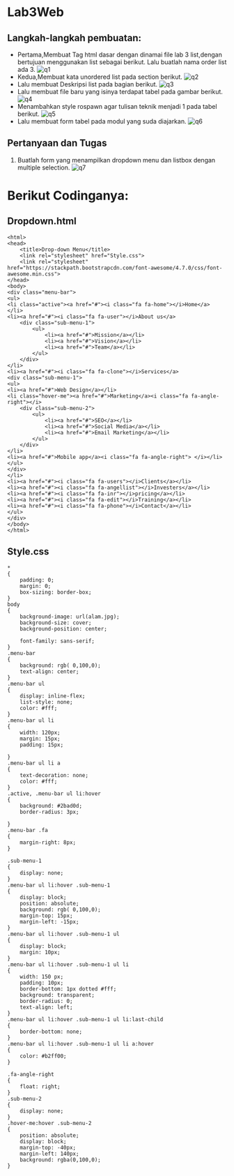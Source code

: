 # Lab3Web
## Langkah-langkah pembuatan:
- Pertama,Membuat Tag html dasar dengan dinamai file lab 3 list,dengan bertujuan menggunakan list sebagai berikut. Lalu buatlah nama order list ada 3.
![q1](https://user-images.githubusercontent.com/56240498/114295468-a578d780-9acf-11eb-8bb9-c156b469d9ed.jpg)
- Kedua,Membuat kata unordered list pada section berikut.
![q2](https://user-images.githubusercontent.com/56240498/114295470-a7db3180-9acf-11eb-8ae0-36c59c06285d.jpg)
- Lalu membuat Deskripsi list pada bagian berikut.
![q3](https://user-images.githubusercontent.com/56240498/114295472-a9a4f500-9acf-11eb-91cb-c71e4b624473.jpg)
- Lalu membuat file baru yang isinya terdapat tabel pada gambar berikut.
![q4](https://user-images.githubusercontent.com/56240498/114295474-ab6eb880-9acf-11eb-91ae-e34b6ff8c8c1.jpg)
- Menambahkan style rospawn agar tulisan teknik menjadi 1 pada tabel berikut.
![q5](https://user-images.githubusercontent.com/56240498/114295481-b32e5d00-9acf-11eb-87d7-86cbb6f260b2.jpg)
- Lalu membuat form tabel pada modul yang suda diajarkan.
![q6](https://user-images.githubusercontent.com/56240498/114295483-b45f8a00-9acf-11eb-890b-49ba9776ebcd.jpg)
## Pertanyaan dan Tugas
1. Buatlah form yang menampilkan dropdown menu dan listbox dengan multiple selection.
![q7](https://user-images.githubusercontent.com/56240498/114295465-a27de700-9acf-11eb-874b-2eaeae45eb1b.jpg)
# Berikut Codinganya:
## Dropdown.html
```
<html>
<head>
    <title>Drop-down Menu</title>
    <link rel="stylesheet" href="Style.css">
    <link rel="stylesheet" href="https://stackpath.bootstrapcdn.com/font-awesome/4.7.0/css/font-awesome.min.css">
</head>
<body>
<div class="menu-bar">
<ul>
<li class="active"><a href="#"><i class="fa fa-home"></i>Home</a>
</li>
<li><a href="#"><i class="fa fa-user"></i>About us</a>
    <div class="sub-menu-1">
        <ul>
            <li><a href="#">Mission</a></li>
            <li><a href="#">Vision</a></li>
            <li><a href="#">Team</a></li>
        </ul>
    </div>
</li>
<li><a href="#"><i class="fa fa-clone"></i>Services</a>
<div class="sub-menu-1">
<ul>
<li><a href="#">Web Design</a></li>
<li class="hover-me"><a href="#">Marketing</a><i class="fa fa-angle-right"></i>
    <div class="sub-menu-2">
        <ul>
            <li><a href="#">SEO</a></li>
            <li><a href="#">Social Media</a></li>
            <li><a href="#">Email Marketing</a></li>
        </ul>
    </div>
</li>
<li><a href="#">Mobile app</a><i class="fa fa-angle-right"> </i></li>
</ul>
</div>
</li>
<li><a href="#"><i class="fa fa-users"></i>Clients</a></li>
<li><a href="#"><i class="fa fa-angellist"></i>Investers</a></li>
<li><a href="#"><i class="fa fa-inr"></i>pricing</a></li>
<li><a href="#"><i class="fa fa-edit"></i>Training</a></li>
<li><a href="#"><i class="fa fa-phone"></i>Contact</a></li>
</ul>
</div>
</body>
</html>
```
## Style.css
```
*
{
    padding: 0;
    margin: 0;
    box-sizing: border-box;
}
body
{
    background-image: url(alam.jpg);
    background-size: cover;
    background-position: center;

    font-family: sans-serif;
}
.menu-bar
{
    background: rgb( 0,100,0);
    text-align: center;
}
.menu-bar ul
{
    display: inline-flex;
    list-style: none;
    color: #fff;
}
.menu-bar ul li
{
    width: 120px;
    margin: 15px;
    padding: 15px;

}
.menu-bar ul li a
{
    text-decoration: none;
    color: #fff;
}
.active, .menu-bar ul li:hover
{
    background: #2bad0d;
    border-radius: 3px;

}
.menu-bar .fa
{
    margin-right: 8px;
}

.sub-menu-1
{
    display: none;
}
.menu-bar ul li:hover .sub-menu-1
{
    display: block;
    position: absolute;
    background: rgb( 0,100,0);
    margin-top: 15px;
    margin-left: -15px;
}
.menu-bar ul li:hover .sub-menu-1 ul
{
    display: block;
    margin: 10px;
}
.menu-bar ul li:hover .sub-menu-1 ul li
{
    width: 150 px;
    padding: 10px;
    border-bottom: 1px dotted #fff;
    background: transparent;
    border-radius: 0;
    text-align: left;
}
.menu-bar ul li:hover .sub-menu-1 ul li:last-child
{
    border-bottom: none;
}
.menu-bar ul li:hover .sub-menu-1 ul li a:hover
{
    color: #b2ff00;
}

.fa-angle-right
{
    float: right;
}
.sub-menu-2
{
    display: none;
}
.hover-me:hover .sub-menu-2
{
    position: absolute;
    display: block;
    margin-top: -40px;
    margin-left: 140px;
    background: rgba(0,100,0);
}
```
